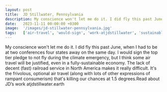 ```yaml
---
layout: post
title:  JD Stillwater, Pennsylvania
description: My conscience won't let me do it. I did fly this past June, when I had to be at two conferences four states away on the same day. I would sign the top...
date:   2023-11-11 00:00:00 +0300
image:  '/images/jd-stillwater-pennsylvania.jpg'
tags:   ['air-travel', 'would-sign', 'work-atjdstillwater', 'sustainable-economy', 'really-difficult', 'rampant-consumerism', 'railroad-service', 'past-june']
---
```

My conscience won't let me do it. I did fly this past June, when I had to be at two conferences four states away on the same day. I would sign the top tier pledge to not fly during the climate emergency, but I think some air travel will be justified, even in a fully-sustainable economy. The lack of decent (fast) railroad service in North America makes it really difficult. It's the frivolous, optional air travel (along with lots of other expressions of rampant consumerism) that's killing our chances at 1.5 degrees.Read about JD’s work atjdstillwater.earth


